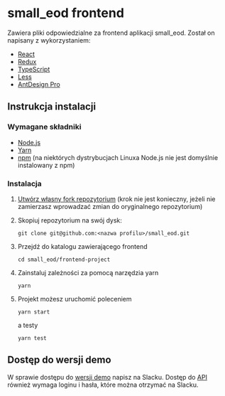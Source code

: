 # small_eod frontend

Zawiera pliki odpowiedzialne za frontend aplikacji small_eod.
Został on napisany z wykorzystaniem:

- [React](https://reactjs.org/)
- [Redux](https://redux.js.org/)
- [TypeScript](https://www.typescriptlang.org/)
- [Less](http://lesscss.org/)
- [AntDesign Pro](https://pro.ant.design/)

## Instrukcja instalacji

### Wymagane składniki

- [Node.js](https://nodejs.org/en/download/)
- [Yarn](https://yarnpkg.com/getting-started/install)
- [npm](https://www.npmjs.com/get-npm) (na niektórych dystrybucjach Linuxa Node.js nie jest domyślnie instalowany z npm)

### Instalacja

1. [Utwórz własny fork repozytorium](https://docs.github.com/en/free-pro-team@latest/github/getting-started-with-github/fork-a-repo)
(krok nie jest konieczny, jeżeli nie zamierzasz wprowadzać zmian do oryginalnego repozytorium)

2. Skopiuj repozytorium na swój dysk:

    ```shell
    git clone git@github.com:<nazwa profilu>/small_eod.git
    ```

3. Przejdź do katalogu zawierającego frontend

   ```shell
   cd small_eod/frontend-project
   ```

4. Zainstaluj zależności za pomocą narzędzia yarn

   ```shell
   yarn
   ```

5. Projekt możesz uruchomić poleceniem

   ```shell
   yarn start
   ```

   a testy

   ```shell
   yarn test
   ```

## Dostęp do wersji demo

W sprawie dostępu do [wersji demo](https://demo.small-eod.siecobywatelska.pl/admin/) napisz na Slacku.
Dostęp do [API](https://api.dev.small-eod.siecobywatelska.pl/api/docs/) również wymaga loginu i hasła,
które można otrzymać na Slacku.
